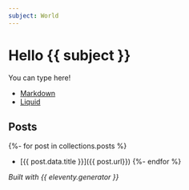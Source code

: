 ```yaml
---
subject: World
---
```

# Hello {{ subject }}

You can type here!

- [Markdown](https://www.11ty.dev/docs/languages/markdown/)
- [Liquid](https://www.11ty.dev/docs/languages/liquid/)

## Posts

{%- for post in collections.posts %}
- [{{ post.data.title }}]({{ post.url}})
{%- endfor %}

_Built with {{ eleventy.generator }}_